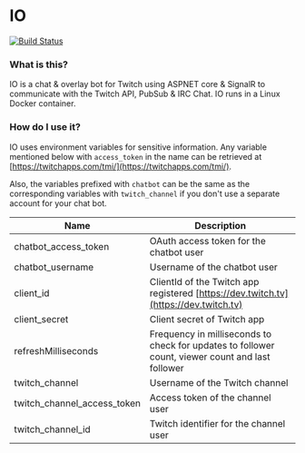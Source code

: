 # IO

[![Build Status](https://dev.azure.com/michaeljolley/io-bot/_apis/build/status/Build%20IO?branchName=master)](https://dev.azure.com/michaeljolley/io-bot/_build/latest?definitionId=3&branchName=master)

### What is this?

IO is a chat & overlay bot for Twitch using ASPNET core & SignalR to communicate with the Twitch API, PubSub & IRC Chat.  IO runs in a Linux Docker container.

### How do I use it?

IO uses environment variables for sensitive information.  Any variable mentioned below with `access_token` in the name can be retrieved at [https://twitchapps.com/tmi/](https://twitchapps.com/tmi/).

Also, the variables prefixed with `chatbot` can be the same as the corresponding variables with `twitch_channel` if you don't use a separate account for your chat bot.

Name  |  Description
-- | --
chatbot_access_token | OAuth access token for the chatbot user
chatbot_username | Username of the chatbot user
client_id | ClientId of the Twitch app registered [https://dev.twitch.tv](https://dev.twitch.tv)
client_secret | Client secret of Twitch app
refreshMilliseconds | Frequency in milliseconds to check for updates to follower count, viewer count and last follower
twitch_channel | Username of the Twitch channel
twitch_channel_access_token | Access token of the channel user
twitch_channel_id | Twitch identifier for the channel user